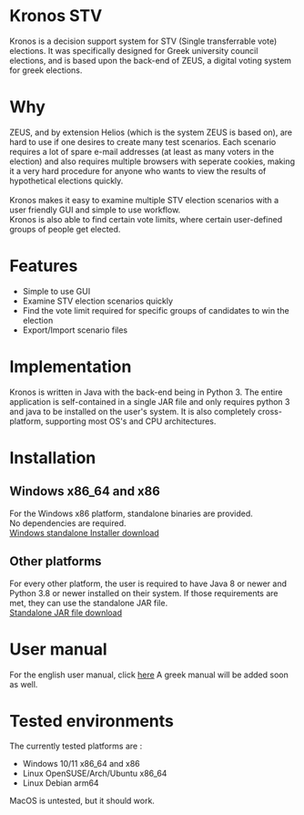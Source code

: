 # Kronos STV
Kronos is a decision support system for STV (Single transferrable vote) elections. It was specifically designed for Greek university council elections, and is based upon the back-end of ZEUS, a digital voting system for greek elections.
# Why
ZEUS, and by extension Helios (which is the system ZEUS is based on), are hard to use if one desires to create many test scenarios. Each scenario requires a lot of spare e-mail addresses (at least as many voters in the election) and also requires multiple browsers with seperate cookies, making it a very hard procedure for anyone who wants to view the results of hypothetical elections quickly.<br><br>
Kronos makes it easy to examine multiple STV election scenarios with a user friendly GUI and simple to use workflow.<br>
Kronos is also able to find certain vote limits, where certain user-defined groups of people get elected.
# Features
- Simple to use GUI
- Examine STV election scenarios quickly
- Find the vote limit required for specific groups of candidates to win the election
- Export/Import scenario files
# Implementation
Kronos is written in Java with the back-end being in Python 3.
The entire application is self-contained in a single JAR file and only requires python 3 and java to be installed on the user's system. It is also completely cross-platform, supporting most OS's and CPU architectures.
# Installation
## Windows x86_64 and x86
For the Windows x86 platform, standalone binaries are provided.<br>
No dependencies are required.<br>
[Windows standalone Installer download](https://github.com/AnthonyThomahawk/Kronos-STV/releases/latest/download/KronosInstaller.exe)<br>
## Other platforms
For every other platform, the user is required to have Java 8 or newer and Python 3.8 or newer installed on their system. If those requirements are met, they can use the standalone JAR file.<br>
[Standalone JAR file download](https://github.com/AnthonyThomahawk/Kronos-STV/releases/latest/download/Kronos.jar)
# User manual
For the english user manual, click [here](UserManual_EN/README.md)
A greek manual will be added soon as well.
# Tested environments
The currently tested platforms are :
- Windows 10/11 x86_64 and x86
- Linux OpenSUSE/Arch/Ubuntu x86_64
- Linux Debian arm64

MacOS is untested, but it should work.